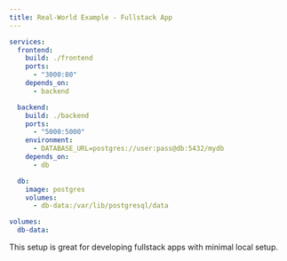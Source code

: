 ```yaml
---
title: Real-World Example - Fullstack App
---
```


```yaml
services:
  frontend:
    build: ./frontend
    ports:
      - "3000:80"
    depends_on:
      - backend

  backend:
    build: ./backend
    ports:
      - "5000:5000"
    environment:
      - DATABASE_URL=postgres://user:pass@db:5432/mydb
    depends_on:
      - db

  db:
    image: postgres
    volumes:
      - db-data:/var/lib/postgresql/data

volumes:
  db-data:
```

This setup is great for developing fullstack apps with minimal local setup.
